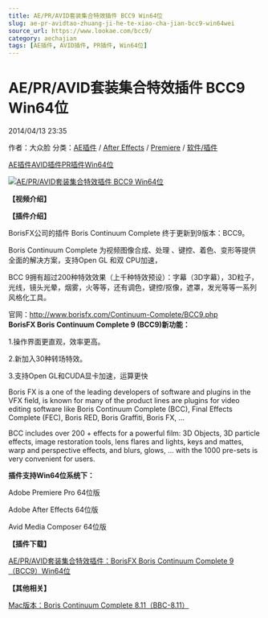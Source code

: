 ```yaml
---
title: AE/PR/AVID套装集合特效插件 BCC9 Win64位
slug: ae-pr-avidtao-zhuang-ji-he-te-xiao-cha-jian-bcc9-win64wei
source_url: https://www.lookae.com/bcc9/
category: aechajian
tags: [AE插件, AVID插件, PR插件, Win64位]
---
```

# AE/PR/AVID套装集合特效插件 BCC9 Win64位

2014/04/13 23:35

作者：大众脸
分类：[AE插件](https://www.lookae.com/after-effects/aechajian/) / [After Effects](https://www.lookae.com/after-effects/) / [Premiere](https://www.lookae.com/qitarjcj/premierezy/) / [软件/插件](https://www.lookae.com/qitarjcj/)

[AE插件](https://www.lookae.com/tag/ae%e6%8f%92%e4%bb%b6/)[AVID插件](https://www.lookae.com/tag/avid%e6%8f%92%e4%bb%b6/)[PR插件](https://www.lookae.com/tag/pr%e6%8f%92%e4%bb%b6/)[Win64位](https://www.lookae.com/tag/win64%e4%bd%8d/)

[![AE/PR/AVID套装集合特效插件 BCC9 Win64位](https://www.lookae.com/wp-content/uploads/2014/04/BCC9.jpg "AE/PR/AVID套装集合特效插件 BCC9 Win64位-LookAE.com")](https://www.lookae.com/wp-content/uploads/2014/04/BCC9.jpg)

**【视频介绍】**

**【插件介绍】**

BorisFX公司的插件 Boris Continuum Complete 终于更新到9版本：BCC9。

Boris Continuum Complete 为视频图像合成、处理 、键控、着色、变形等提供全面的解决方案，支持Open GL 和双 CPU加速，

BCC 9拥有超过200种特效效果（上千种特效预设）：字幕（3D字幕），3D粒子，光线，镜头光晕，烟雾，火等等，还有调色，键控/抠像，遮罩，发光等等一系列风格化工具。

官网：http://www.borisfx.com/Continuum-Complete/BCC9.php  
**BorisFX Boris Continuum Complete 9 (BCC9)新功能：**

1.操作界面更直观，效率更高。

2.新加入30种转场特效。

3.支持Open GL和CUDA显卡加速，运算更快

Boris FX is a one of the leading developers of software and plugins in the VFX field, is known for many of the product lines are plugins for video editing software like Boris Continuum Complete (BCC), Final Effects Complete (FEC), Boris RED, Boris Graffiti, Boris FX, …

BCC includes over 200 + effects for a powerful film: 3D Objects, 3D particle effects, image restoration tools, lens flares and lights, keys and mattes, warp and perspective effects, and blurs, glows, … with the 1000 pre-sets is very convenient for users.

**插件支持Win64位系统下：**

Adobe Premiere Pro 64位版

Adobe After Effects 64位版

Avid Media Composer 64位版

**【插件下载】**

[AE/PR/AVID套装集合特效插件：BorisFX Boris Continuum Complete 9 （BCC9）Win64位](https://www.400gb.com/file/62453974)

**【其他相关】**

[Mac版本：Boris Continuum Complete 8.11（BBC-8.11）](http://www.ctdisk.com/file/11312833)
